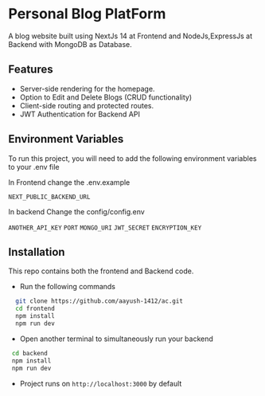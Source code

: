 
# Personal Blog PlatForm

A blog website built using NextJs 14 at Frontend and NodeJs,ExpressJs at Backend with MongoDB as Database.



## Features

- Server-side rendering for the homepage.
- Option to Edit and Delete Blogs (CRUD functionality)
- Client-side routing and protected routes.
- JWT Authentication for Backend API


## Environment Variables

To run this project, you will need to add the following environment variables to your .env file


In Frontend change the .env.example

`NEXT_PUBLIC_BACKEND_URL`

In backend Change the config/config.env

`ANOTHER_API_KEY`
`PORT`
`MONGO_URI`
`JWT_SECRET`
`ENCRYPTION_KEY`
## Installation

This repo contains both the frontend and Backend code.

* Run the following commands
```bash
  git clone https://github.com/aayush-1412/ac.git
  cd frontend
  npm install
  npm run dev
```
* Open another terminal to simultaneously run your backend
 ```bash
  cd backend
  npm install
  npm run dev
```
* Project runs on ``` http://localhost:3000 ``` by default
    
